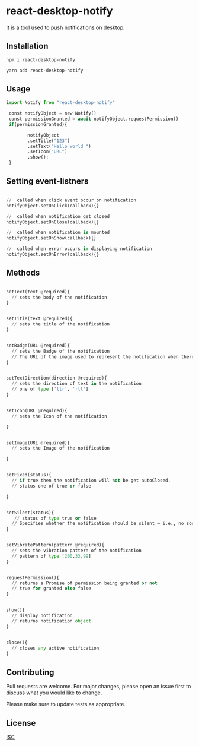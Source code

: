 # react-desktop-notify

It is a tool used to push notifications on desktop.

## Installation

```bash
npm i react-desktop-notify
```

```bash
yarn add react-desktop-notify
```

## Usage

```python
import Notify from "react-desktop-notify"

 const notifyObject = new Notify()
 const permissionGranted = await notifyObject.requestPermission()
 if(permissionGranted){

        notifyObject
        .setTitle("123")
        .setText("Hello world ")
        .setIcon("URL")
        .show();
 }

```

## Setting event-listners

```python

//  called when click event occur on notification
notifyObject.setOnClick(callback){}

//  called when notification get closed
notifyObject.setOnClose(callback){}

//  called when notification is mounted
notifyObject.setOnShow(callback){}

//  called when error occurs in displaying notification
notifyObject.setOnError(callback){}

```

## Methods

```python

setText(text @required){
  // sets the body of the notification
}

```

```python

setTitle(text @required){
  // sets the title of the notification
}

```

```python

setBadge(URL @required){
  // sets the Badge of the notification
  // The URL of the image used to represent the notification when there is not enough space to display the notification itself.
}

```

```python

setTextDirection(direction @required){
  // sets the direction of text in the notification
  // one of type ['ltr', 'rtl']
}

```

```python

setIcon(URL @required){
  // sets the Icon of the notification

}

```

```python

setImage(URL @required){
  // sets the Image of the notification

}

```

```python

setFixed(status){
  // if true then the notification will not be get autoClosed.
  // status one of true or false

}

```

```python

setSilent(status){
   // status of type true or false
  // Specifies whether the notification should be silent — i.e., no sounds or vibrations should be issued, regardless of the device settings.
}

```

```python

setVibratePattern(pattern @required){
  // sets the vibration pattern of the notification
  // pattern of type [200,33,99]
}

```

```python

requestPermission(){
  // returns a Promise of permission being granted or not
  // true for granted else false
}

```

```python

show(){
  // display notification
  // returns notification object
}

```

```python

close(){
  // closes any active notification
}

```

## Contributing

Pull requests are welcome. For major changes, please open an issue first to discuss what you would like to change.

Please make sure to update tests as appropriate.

## License

[ISC](https://choosealicense.com/licenses/mit/)
